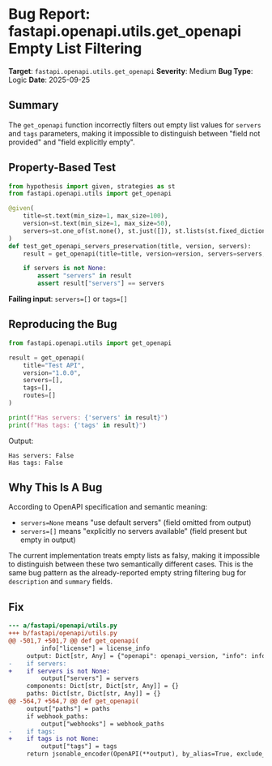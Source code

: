 # Bug Report: fastapi.openapi.utils.get_openapi Empty List Filtering

**Target**: `fastapi.openapi.utils.get_openapi`
**Severity**: Medium
**Bug Type**: Logic
**Date**: 2025-09-25

## Summary

The `get_openapi` function incorrectly filters out empty list values for `servers` and `tags` parameters, making it impossible to distinguish between "field not provided" and "field explicitly empty".

## Property-Based Test

```python
from hypothesis import given, strategies as st
from fastapi.openapi.utils import get_openapi

@given(
    title=st.text(min_size=1, max_size=100),
    version=st.text(min_size=1, max_size=50),
    servers=st.one_of(st.none(), st.just([]), st.lists(st.fixed_dictionaries({"url": st.just("http://localhost")})))
)
def test_get_openapi_servers_preservation(title, version, servers):
    result = get_openapi(title=title, version=version, servers=servers, routes=[])

    if servers is not None:
        assert "servers" in result
        assert result["servers"] == servers
```

**Failing input**: `servers=[]` or `tags=[]`

## Reproducing the Bug

```python
from fastapi.openapi.utils import get_openapi

result = get_openapi(
    title="Test API",
    version="1.0.0",
    servers=[],
    tags=[],
    routes=[]
)

print(f"Has servers: {'servers' in result}")
print(f"Has tags: {'tags' in result}")
```

Output:
```
Has servers: False
Has tags: False
```

## Why This Is A Bug

According to OpenAPI specification and semantic meaning:
- `servers=None` means "use default servers" (field omitted from output)
- `servers=[]` means "explicitly no servers available" (field present but empty in output)

The current implementation treats empty lists as falsy, making it impossible to distinguish between these two semantically different cases. This is the same bug pattern as the already-reported empty string filtering bug for `description` and `summary` fields.

## Fix

```diff
--- a/fastapi/openapi/utils.py
+++ b/fastapi/openapi/utils.py
@@ -501,7 +501,7 @@ def get_openapi(
         info["license"] = license_info
     output: Dict[str, Any] = {"openapi": openapi_version, "info": info}
-    if servers:
+    if servers is not None:
         output["servers"] = servers
     components: Dict[str, Dict[str, Any]] = {}
     paths: Dict[str, Dict[str, Any]] = {}
@@ -564,7 +564,7 @@ def get_openapi(
     output["paths"] = paths
     if webhook_paths:
         output["webhooks"] = webhook_paths
-    if tags:
+    if tags is not None:
         output["tags"] = tags
     return jsonable_encoder(OpenAPI(**output), by_alias=True, exclude_none=True)
```